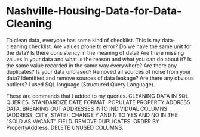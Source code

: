 # Nashville-Housing-Data-for-Data-Cleaning
To clean data, everyone has some kind of checklist.
This is my data-cleaning checklist.
Are values prone to error?
Do we have the same unit for the data?
Is there consistency in the meaning of data?
Are there missing values in your data and what is the reason and what you can do about it?
Is the same value recorded in the same way everywhere?
Are there any duplicates?
Is your data unbiased?
Removed all sources of noise from your data?
Identified and remove sources of data leakage?
Are there any obvious outliers?
I used SQL language (Structured Query Language).

These are commands that I added to my queries.
CLEANING DATA IN SQL QUERIES.
STANDARDIZE DATE FORMAT.
POPULATE PROPERTY ADDRESS DATA.
BREAKING OUT ADDRESSES INTO INDIVIDUAL COLUMNS (ADDRESS, CITY, STATE).
CHANGE Y AND N TO YES AND NO IN THE "SOLD AS VACANT" FIELD.
REMOVE DUPLICATES.
ORDER BY PropertyAddress.
DELETE UNUSED COLUMNS.

